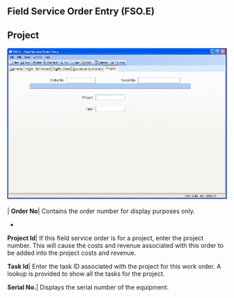 ## Field Service Order Entry (FSO.E)
<PageHeader />

## Project

![](./FSO-E-5.jpg)

| **Order No**|  Contains the order number for display purposes only.

-  
**Project Id**|  If this field service order is for a project, enter the
project number. This will cause the costs and revenue associated with this
order to be added into the project costs and revenue.

**Task Id**|  Enter the task ID associated with the project for this work
order. A lookup is provided to show all the tasks for the project.

**Serial No.**|  Displays the serial number of the equipment.


<badge text= "Version 8.10.57 " vertical="middle" />

<PageFooter />
